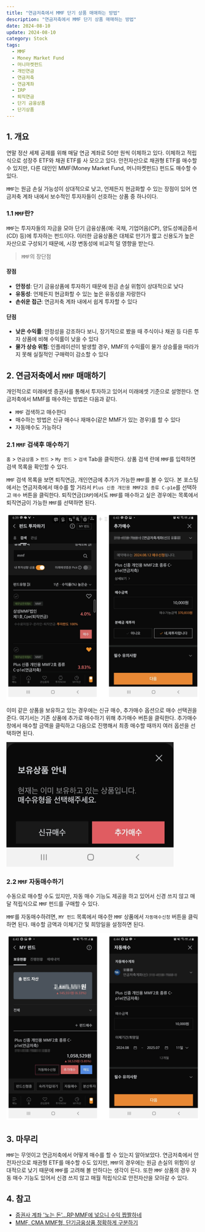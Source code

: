 ```yaml
---
title: "연금저축에서 MMF 단기 상품 매매하는 방법"
description: "연금저축에서 MMF 단기 상품 매매하는 방법"
date: 2024-08-10
update: 2024-08-10
category: Stock
tags:
  - MMF
  - Money Market Fund
  - 머니마켓펀드
  - 개인연금
  - 연금저축
  - 연금계좌
  - IRP
  - 퇴직연금
  - 단기 금융상품
  - 단기상품
---
```


## 1. 개요

연말 정산 세제 공제를 위해 매달 연금 계좌로 50만 원씩 이체하고 있다. 이체하고 적립식으로 성장주 ETF와 채권 ETF를 사 모으고 있다. 안전자산으로 채권형 ETF를 매수할 수 있지만, 다른 대인인 MMF(Money Market Fund, 머니마켓펀드) 펀드도 매수할 수 있다.

`MMF`는 원금 손실 가능성이 상대적으로 낮고, 언제든지 현금화할 수 있는 장점이 있어 연금저축 계좌 내에서 보수적인 투자자들이 선호하는 상품 중 하나이다.

### 1.1 `MMF`란?

`MMF`는 투자자들의 자금을 모아 단기 금융상품(예: 국채, 기업어음(CP), 양도성예금증서(CD) 등)에 투자하는 펀드이다. 이러한 금융상품은 대체로 만기가 짧고 신용도가 높은 자산으로 구성되기 때문에, 시장 변동성에 비교적 덜 영향을 받는다.

> `MMF`의 장단점

#### 장점

- **안정성**: 단기 금융상품에 투자하기 때문에 원금 손실 위험이 상대적으로 낮다
- **유동성**: 언제든지 현금화할 수 있는 높은 유동성을 자랑한다
- **손쉬운 접근**: 연금저축 계좌 내에서 쉽게 투자할 수 있다

#### 단점

- **낮은 수익률**: 안정성을 강조하다 보니, 장기적으로 봤을 때 주식이나 채권 등 다른 투자 상품에 비해 수익률이 낮을 수 있다
- **물가 상승 위험**: 인플레이션이 발생할 경우, MMF의 수익률이 물가 상승률을 따라가지 못해 실질적인 구매력이 감소할 수 있다

## 2. 연금저축에서 `MMF` 매매하기

개인적으로 미래에셋 증권사를 통해서 투자하고 있어서 미래에셋 기준으로 설명한다. 연금저축에서 MMF를 매수하는 방법은 다음과 같다.

- `MMF` 검색하고 매수한다
- 매수하는 방법은 신규 매수나 재매수(같은 MMF가 있는 경우)를 할 수 있다
- 자동매수도 가능하다

### 2.1 `MMF` 검색후 매수하기

`홈` > `연금상품` > `펀드` > `My 펀드` > `검색` Tab을 클릭한다. 상품 검색 란에 `MMF`를 입력하면 검색 목록을 확인할 수 있다.

`MMF` 검색 목록을 보면 퇴직연금, 개인연금에 추가가 가능한 `MMF`를 볼 수 있다. 본 포스팅에서는 연금저축에서 매수를 할 거라서 `Plus 신종 개인용 MMF2호 종류 C-p1e`를 선택하고 `매수` 버튼을 클릭한다. 퇴직연금(`IRP`)에서도 `MMF`를 매수하고 싶은 경우에는 목록에서 퇴직연금이 가능한 `MMF`를 선택하면 된다.

![](image-20240810230406691.png)

이미 같은 상품을 보유하고 있는 경우에는 신규 매수, 추가매수 옵션으로 매수 선택권을 준다. 여기서는 기존 상품에 추가로 매수하기 위해 추가매수 버튼을 클릭한다. 추가매수 창에서 매수할 금액을 클릭하고 다음으로 진행해서 최종 매수할 때까지 여러 옵션을 선택하면 된다.

![보유상품 안내](image-20240810230522051.png)



### 2.2 `MMF` 자동매수하기

수동으로 매수할 수도 있지만, 자동 매수 기능도 제공을 하고 있어서 신경 쓰지 않고 매달 적립식으로 `MMF` 펀드를 구매할 수 있다.

`MMF`를 자동매수하려면, `MY 펀드` 목록에서 매수한 `MMF` 상품에서 `자동매수신청` 버튼을 클릭하면 된다. 매수할 금액과 이체기간 및 희망일을 설정하면 된다.

![](image-20240810230544239.png)

## 3. 마무리

`MMF`는 무엇이고 연금저축에서 어떻게 매수를 할 수 있는지 알아보았다. 연금저축에서 안전자산으로 채권형 ETF를 매수할 수도 있지만, `MMF`의 경우에는 원금 손실의 위험이 상대적으로 낮기 때문에 `MMF`를 고려해 볼 만하다는 생각이 든다. 또한 `MMF` 상품의 경우 자동 매수 기능도 있어서 신경 쓰지 않고 매월 적립식으로 안전자산을 모아갈 수 있다.

## 4. 참고

- [증권사 계좌 '노는 돈'…RP·MMF에 넣으니 수익 짭짤하네](https://www.hankyung.com/article/2023061118121)
- [MMF, CMA MMF형, 단기금융상품 정확하게 구분하기](https://topin.co.kr/contents_terms_5)
